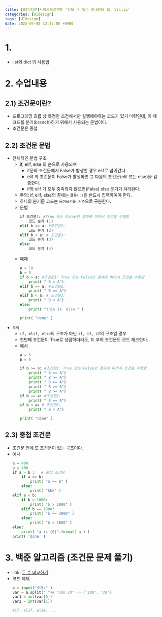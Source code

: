 ```yaml
---
title: [UI디자인]사이드프로젝트 '믿을 수 있는 동네정보 앱, Villip'
categories: [UIdesign]
tags: [UIdesign]
date: 2023-04-05 13:13:00 +0900
---
```

# 1. 
- list와 dict 의 사용법 

# 2. 수업내용
## 2.1) 조건문이란?
- 프로그래밍 흐름 상 특정한 조건에서만 실행해야하는 코드가 있기 마련인데, 이 때 크드를 분기(branch)하기 위해서 사용되는 문법이다.
- 조건문은 중첩 

## 2.2) 조건문 문법
- 전체적인 문법 구조
  - if, elif, else 의 순으로 사용되며
    - if문의 조건문에서 False가 발생할 경우 elif로 넘어간다.
    - elif 의 조건문이 False가 발생하면 그 다음의 조건문(elif 또는 else)을 검증한다.
    - if와 elif 가 모두 충족되지 않으면(False) else 분기가 처리된다.
  - 주의: if, elif, else의 끝에는 `콜론(:)`을 반드시 입력하여야 한다.
  - 하나의 분기문 코드는 `들여쓰기를 기준`으로 구분한다.
  - 문법
    ```python
    if 조건문1: #True 또는 False인 결과에 따라서 조건을 수행함
        코드 분기 (1)
    elif b == a: #조건문2:
        코드 분기 (2)
    elif b < a: # 조건문3:
        코드 분기 (3)
    else:
        코드 분기 (4)
    ```
  - 예제
    ```python
    a = 10
    b = 5
    if b > a: #조건문1: True 또는 False인 결과에 따라서 조건을 수행함
        print( " B > A")
    elif b == a: #조건문2:
        print( " B == A")
    elif b < a: # 조건문3:
        print( " B < A")
    else:
        print( "this is  else " )

    print( "done" )
    ```
- `주의`
  - `if, elif, else`의 구조가 아닌 `if, if, if`의 구조일 경우
  - 첫번째 조건문이 True로 성립하더라도, 이 후의 조건문도 모드 체크한다.
  - 예시
    ```python
    a = 5
    b = 5

    if b >= a: #조건문1: True 또는 False인 결과에 따라서 조건을 수행함
        print( " B >= A")
        print( " B >= A")
        print( " B >= A")
        print( " B >= A")
        print( " B >= A")
    if b == a: #조건문2:
        print( " B == A")
    if b < a: # 조건문3:
        print( " B < A")

    print( "done" )
    ```
## 2.3) 중첩 조건문
- 조건문 안에 또 조건문이 있는 구조이다.
- 예시
    ```python
    a = 400
    b = 400
    if a > b :   # 중첩 조건문
        if a == b:
            print( "a == b" )
        else:
            print( "kkk" )
    elif a < b:
        if b > 1000:
            print( "b > 1000" )
        elif b == 1000:
            print( "b == 1000" )
        else:
            print( "b < 1000" )
    else:
        print( "a is {0}".format( a ) )
    print( 'done' )
    ```

# 3. 백준 알고리즘 (조건문 문제 풀기)
- link: [두 수 비교하기](https://www.acmicpc.net/problem/1330)
- 코드 예제
    ```python
    a = input("숫자:" )
    var = a.split(" ")# "100 20" -> ["100", "20"]
    var1 = int(var[0])
    var2 = int(var[1])

    #if, elif, else. ...
    ```
